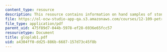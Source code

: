 ```yaml
---
content_type: resource
description: This resource contains information on hand samples of stones.
file: https://ol-ocw-studio-app-qa.s3.amazonaws.com/courses/12-109-petrology-fall-2005/a4304ff0dd25886b6687157d73c45f8b_gloplab1.pdf
file_type: application/pdf
parent_uid: 475f89d7-044b-5978-ef28-6936e65fcc57
resourcetype: Document
title: gloplab1.pdf
uid: a4304ff0-dd25-886b-6687-157d73c45f8b
---
```

